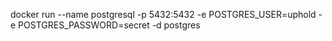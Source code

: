 docker run --name postgresql -p 5432:5432 -e POSTGRES_USER=uphold -e POSTGRES_PASSWORD=secret -d postgres